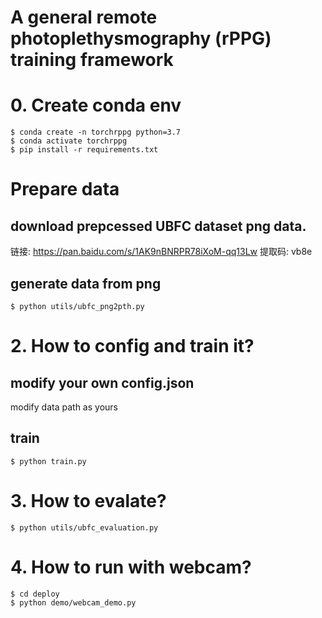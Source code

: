 # A general remote photoplethysmography (rPPG) training framework

# 0. Create conda env
```
$ conda create -n torchrppg python=3.7
$ conda activate torchrppg
$ pip install -r requirements.txt
```
# Prepare data
## download prepcessed UBFC dataset png data.
链接: https://pan.baidu.com/s/1AK9nBNRPR78iXoM-qq13Lw 提取码: vb8e
## generate data from png
```
$ python utils/ubfc_png2pth.py
```

# 2. How to config and train it?

## modify your own config.json
modify data path as yours

## train
```
$ python train.py
```

# 3. How to evalate?
```
$ python utils/ubfc_evaluation.py
```

# 4. How to run with webcam?
```
$ cd deploy
$ python demo/webcam_demo.py
```
